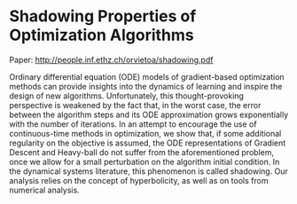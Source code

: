 # Shadowing Properties of Optimization Algorithms
Paper: http://people.inf.ethz.ch/orvietoa/shadowing.pdf

Ordinary differential equation (ODE) models of gradient-based optimization methods can provide insights into the dynamics of learning and inspire the design of new algorithms. Unfortunately, this thought-provoking perspective is weakened by the fact that, in the worst case, the error between the algorithm steps and its ODE approximation grows exponentially with the number of iterations. In an attempt to encourage the use of continuous-time methods in optimization, we show that, if some additional regularity on the objective is assumed, the ODE representations of Gradient Descent and Heavy-ball do not suffer from the aforementioned problem, once we allow for a small perturbation on the algorithm initial condition. In the dynamical systems literature, this phenomenon is called shadowing. Our analysis relies on the concept of hyperbolicity, as well as on tools from numerical analysis.

